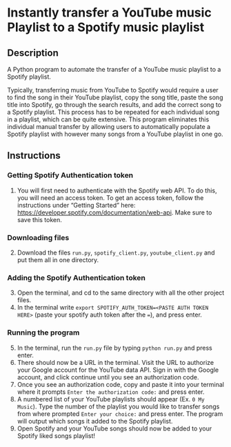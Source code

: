 # Instantly transfer a YouTube music Playlist to a Spotify music playlist

## Description
A Python program to automate the transfer of a YouTube music playlist to a Spotify playlist. 

Typically, transferring music from YouTube to Spotify would require a user to find the song in their
YouTube playlist, copy the song title, paste the song title into Spotify, go through the search results, and add the correct song to a Spotify playlist. This process has to be repeated for each individual song in a playlist, which can be quite extensive. This program eliminates this individual manual transfer by allowing users to automatically populate a Spotify playlist with however many songs from a YouTube playlist in one go.

## Instructions
### Getting Spotify Authentication token
1. You will first need to authenticate with the Spotify web API. To do this, you will need an access token. To get an access token, follow the instructions under “Getting Started” here: https://developer.spotify.com/documentation/web-api. Make sure to save this token.
### Downloading files
2. Download the files `run.py`, `spotify_client.py`, `youtube_client.py` and put them all in one directory.
### Adding the Spotify Authentication token
3. Open the terminal, and cd to the same directory with all the other project files.
4. In the terminal write `export SPOTIFY_AUTH_TOKEN=<PASTE AUTH TOKEN HERE>` (paste your spotify auth token after the `=`), and press enter.
### Running the program
5. In the terminal, run the `run.py` file by typing `python run.py` and press enter.
6. There should now be a URL in the terminal. Visit the URL to authorize your Google account for the YouTube data API. Sign in with the Google account, and click continue until you see an authorization code.
7. Once you see an authorization code, copy and paste it into your terminal where it prompts `Enter the authorization code:` and press enter.
8. A numbered list of your YouTube playlists should appear (Ex. `0 My Music`). Type the number of the playlist you would like to transfer songs from where prompted `Enter your choice:` and press enter. The program will output which songs it added to the Spotify playlist.
9. Open Spotify and your YouTube songs should now be added to your Spotify liked songs playlist!

